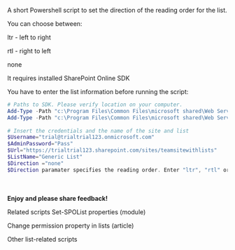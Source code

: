 A short Powershell script to set the direction of the reading order for the list.

 

You can choose between:

ltr - left to right

rtl - right to left

none 

 

 

 

It requires installed  SharePoint Online SDK

You have to enter the list information before running the script:

 

 

```PowerShell
# Paths to SDK. Please verify location on your computer. 
Add-Type -Path "c:\Program Files\Common Files\microsoft shared\Web Server Extensions\15\ISAPI\Microsoft.SharePoint.Client.dll"  
Add-Type -Path "c:\Program Files\Common Files\microsoft shared\Web Server Extensions\15\ISAPI\Microsoft.SharePoint.Client.Runtime.dll"  
 
# Insert the credentials and the name of the site and list 
$Username="trial@trialtrial123.onmicrosoft.com" 
$AdminPassword="Pass" 
$Url="https://trialtrial123.sharepoint.com/sites/teamsitewithlists" 
$ListName="Generic List" 
$Direction ="none"
$Direction paramater specifies the reading order. Enter "ltr", "rtl" or "none"
``` 

 

 

<br/><br/>
<b>Enjoy and please share feedback!</b>
 

Related scripts
Set-SPOList properties (module)

Change permission property in lists (article)

Other list-related scripts

